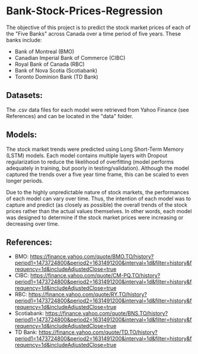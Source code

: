# Bank-Stock-Prices-Regression

The objective of this project is to predict the stock market prices of each of the "Five Banks" across Canada over a time period of five years. These banks include:

- Bank of Montreal (BMO)
- Canadian Imperial Bank of Commerce (CIBC)
- Royal Bank of Canada (RBC)
- Bank of Nova Scotia (Scotiabank)
- Toronto Dominion Bank (TD Bank)

## Datasets:

The .csv data files for each model were retrieved from Yahoo Finance (see References) and can be located in the "data" folder.

## Models:

The stock market trends were predicted using Long Short-Term Memory (LSTM) models. Each model contains multiple layers with Dropout regularization to reduce the likelihood of overfitting (model performs adequately in training, but poorly in testing/validation). Although the model captured the trends over a five year time frame, this can be scaled to even longer periods.

Due to the highly unpredictable nature of stock markets, the performances of each model can vary over time. Thus, the intention of each model was to capture and predict (as closely as possible) the overall trends of the stock prices rather than the actual values themselves. In other words, each model was designed to determine if the stock market prices were increasing or decreasing over time.

## References:

- BMO: https://finance.yahoo.com/quote/BMO.TO/history?period1=1473724800&period2=1631491200&interval=1d&filter=history&frequency=1d&includeAdjustedClose=true
- CIBC: https://finance.yahoo.com/quote/CM-PQ.TO/history?period1=1473724800&period2=1631491200&interval=1d&filter=history&frequency=1d&includeAdjustedClose=true
- RBC: https://finance.yahoo.com/quote/RY.TO/history?period1=1473724800&period2=1631491200&interval=1d&filter=history&frequency=1d&includeAdjustedClose=true
- Scotiabank: https://finance.yahoo.com/quote/BNS.TO/history?period1=1473724800&period2=1631491200&interval=1d&filter=history&frequency=1d&includeAdjustedClose=true
- TD Bank: https://finance.yahoo.com/quote/TD.TO/history?period1=1473724800&period2=1631491200&interval=1d&filter=history&frequency=1d&includeAdjustedClose=true

